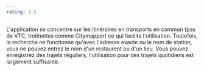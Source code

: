 ```yaml
---
rating: 3.5
---
```

L'application se concentre sur les itinéraires en transports en commun (pas de VTC, trotinettes comme Citymapper) ce qui facilite l'utilisation. Toutefois, la recherche ne fonctionne qu'avec l'adresse exacte ou le nom de station, vous ne pouvez entrez le nom d'un restaurent ou d'un lieu. Vous pouvez enregistrez des trajets réguliers, l'utilisation pour des trajets quotidiens est largement suffisante.